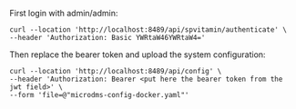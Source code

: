First login with admin/admin:
```
curl --location 'http://localhost:8489/api/spvitamin/authenticate' \
--header 'Authorization: Basic YWRtaW46YWRtaW4='
```

Then replace the bearer token and upload the system configuration:
```
curl --location 'http://localhost:8489/api/config' \
--header 'Authorization: Bearer <put here the bearer token from the jwt field>' \
--form 'file=@"microdms-config-docker.yaml"'
```
